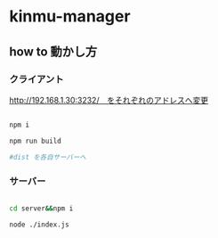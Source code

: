 # kinmu-manager

## how to 動かし方

### クライアント

http://192.168.1.30:3232/　をそれぞれのアドレスへ変更

```bash

npm i

npm run build

#dist を各自サーバーへ

```

### サーバー

```bash

cd server&&npm i

node ./index.js

```
